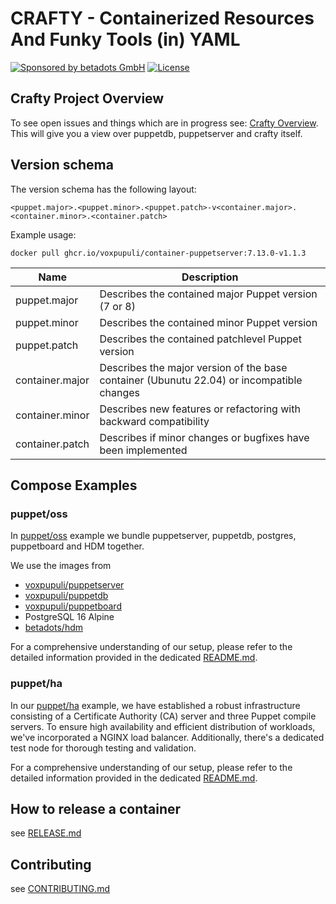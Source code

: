 # CRAFTY - Containerized Resources And Funky Tools (in) YAML

[![Sponsored by betadots GmbH](https://img.shields.io/badge/Sponsored%20by-betadots%20GmbH-blue.svg)](https://www.betadots.de)
[![License](https://img.shields.io/github/license/voxpupuli/crafty.svg)](https://github.com/voxpupuli/crafty/blob/main/LICENSE)

## Crafty Project Overview

To see open issues and things which are in progress see:
[Crafty Overview](https://github.com/orgs/voxpupuli/projects/8/views/1).
This will give you a view over puppetdb, puppetserver and crafty itself.

## Version schema

The version schema has the following layout:

```text
<puppet.major>.<puppet.minor>.<puppet.patch>-v<container.major>.<container.minor>.<container.patch>
```

Example usage:

```shell
docker pull ghcr.io/voxpupuli/container-puppetserver:7.13.0-v1.1.3
```

| Name | Description |
| --- | --- |
| puppet.major | Describes the contained major Puppet version (7 or 8) |
| puppet.minor | Describes the contained minor Puppet version |
| puppet.patch | Describes the contained patchlevel Puppet version |
| container.major | Describes the major version of the base container (Ubunutu 22.04) or incompatible changes |
| container.minor | Describes new features or refactoring with backward compatibility |
| container.patch | Describes if minor changes or bugfixes have been implemented |

## Compose Examples

### puppet/oss

In [puppet/oss](puppet/oss) example we bundle puppetserver, puppetdb, postgres, puppetboard and HDM together.

We use the images from

- [voxpupuli/puppetserver](https://github.com/voxpupuli/container-puppetserver)
- [voxpupuli/puppetdb](https://github.com/voxpupuli/container-puppetdb)
- [voxpupuli/puppetboard](https://github.com/voxpupuli/puppetboard)
- PostgreSQL 16 Alpine
- [betadots/hdm](https://github.com/betadots/hdm)

For a comprehensive understanding of our setup, please refer to the detailed information provided in the dedicated [README.md](puppet/oss/README.md).

### puppet/ha

In our [puppet/ha](puppet/ha) example, we have established a robust infrastructure consisting of a Certificate Authority (CA) server and three Puppet compile servers. To ensure high availability and efficient distribution of workloads, we've incorporated a NGINX load balancer. Additionally, there's a dedicated test node for thorough testing and validation.

For a comprehensive understanding of our setup, please refer to the detailed information provided in the dedicated [README.md](puppet/ha/README.md).

## How to release a container

see [RELEASE.md](RELEASE.md)

## Contributing

see [CONTRIBUTING.md](CONTRIBUTING.md)
